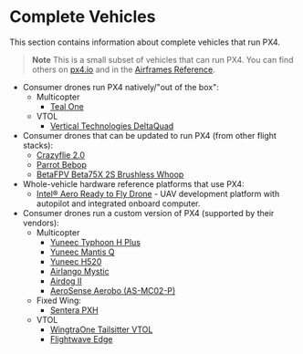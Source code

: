 # Complete Vehicles

This section contains information about complete vehicles that run PX4.

> **Note** This is a small subset of vehicles that can run PX4. 
  You can find others on [px4.io](https://px4.io/technology/airframes/) and in the [Airframes Reference](../airframes/airframe_reference.md).

- Consumer drones run PX4 natively/"out of the box":
  * Multicopter
    * [Teal One](https://tealdrones.com/teal-one/)
  * VTOL
    * [Vertical Technologies DeltaQuad](https://px4.io/portfolio/deltaquad-vtol/)
- Consumer drones that can be updated to run PX4 (from other flight stacks):
  * [Crazyflie 2.0](../complete_vehicles/crazyflie2.md)
  * [Parrot Bebop](../complete_vehicles/bebop.md)
  * [BetaFPV Beta75X 2S Brushless Whoop](../complete_vehicles/betafpv_beta75x.md)
- Whole-vehicle hardware reference platforms that use PX4:
  * [Intel® Aero Ready to Fly Drone](../complete_vehicles/intel_aero.md) - UAV development platform with autopilot and integrated onboard computer.
- Consumer drones run a custom version of PX4 (supported by their vendors):
  * Multicopter
    * [Yuneec Typhoon H Plus](https://us.yuneec.com/typhoon-h-plus)
    * [Yuneec Mantis Q](https://px4.io/portfolio/yuneec-mantis-q/)
    * [Yuneec H520](https://px4.io/portfolio/yuneec-h520-hexacopter/)
    * [Airlango Mystic](http://airlango.com/products/)
    * [Airdog II](https://px4.io/portfolio/airdog-ii/)
    * [AeroSense Aerobo (AS-MC02-P)](https://px4.io/portfolio/aerosense-aerobo/)
  * Fixed Wing:
    * [Sentera PXH](https://px4.io/portfolio/sentera-phx/)
  * VTOL
    * [WingtraOne Tailsitter VTOL](https://px4.io/portfolio/wingtraone-tailsitter-vtol/)
    * [Flightwave Edge](https://px4.io/portfolio/flywave-edge/)
